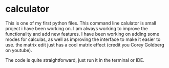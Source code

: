 # calculator
This is one of my first python files.
This command line calulator is small project i have been working on. I am always working
to improve the functionality and add new features. I have been working on adding some modes
for calculas, as well as improving the interface to make it easier to use. the matrix edit 
just has a cool matrix effect (credit you Corey Goldberg on youtube). 

The code is quite straightforward, just run it in the terminal or IDE. 
